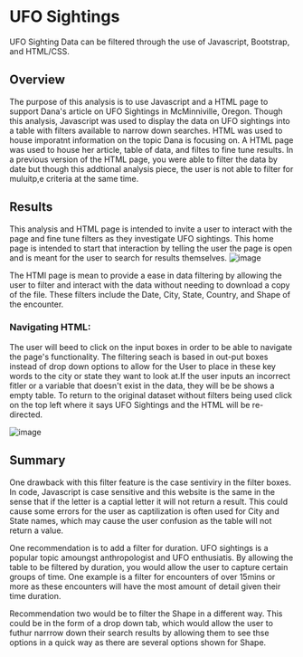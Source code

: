 # UFO Sightings 

UFO Sighting Data can be filtered through the use of Javascript, Bootstrap, and HTML/CSS.

## Overview 
The purpose of this analysis is to use Javascript and a HTML page to support Dana's article on UFO Sightings in McMinniville, Oregon. Though this analysis, Javascript was used to display the data on UFO sightings into a table with filters available to narrow down searches. HTML was used to house imporatnt information on the topic Dana is focusing on. A HTML page was used to house her article, table of data, and filtes to fine tune results. In a previous version of the HTML page, you were able to filter the data by date but though this addtional analysis piece, the user is not able to filter for muluitp,e criteria at the same time. 

## Results
This analysis and HTML page is intended to invite a user to interact with the page and fine tune filters as they investigate UFO sightings. This home page is intended to start that interaction by telling the user the page is open and is meant for the user to search for results themselves. 
![image](https://user-images.githubusercontent.com/102635884/175871824-62f78bb2-85ac-40cd-876c-4f9006ce36a6.png)

The HTMl page is mean to provide a ease in data filtering by allowing the user to filter and interact with the data without needing to download a copy of the file. These filters include the Date, City, State, Country, and Shape of the encounter.
### Navigating HTML: 
The user will beed to click on the input boxes in order to be able to navigate the page's functionality. The filtering seach is based in out-put boxes instead of drop down options to allow for the User to place in these key words to the city or state they want to look at.If the user inputs an incorrect fitler or a variable that doesn't exist in the data, they will be be shows a empty table. To return to the original dataset without filters being used click on the top left where it says UFO Sightings and the HTML will be re-directed.

![image](https://user-images.githubusercontent.com/102635884/175873035-0146db3c-516b-47e2-b333-ca4da208fec7.png)

## Summary
One drawback with this filter feature is the case sentiviry in the filter boxes. In code, Javascript is case sensitive and this website is the same in the sense that if the letter is a captial letter it will not return a result. This could cause some errors for the user as captilization is often used for City and State names, which may cause the user confusion as the table will not return a value. 

One recommendation is to add a filter for duration. UFO sightings is a popular topic amoungst anthropologist and UFO enthusiatis. By allowing the table to be filtered by duration, you would allow the user to capture certain groups of time. One example is a filter for encounters of over 15mins or more as these encounters will have the most amount of detail given their time duration. 

Recommendation two would be to filter the Shape in a different way. This could be in the form of a drop down tab, which would allow the user to futhur narrrow down their search results by allowing them to see thse options in a quick way as there are several options shown for Shape. 
